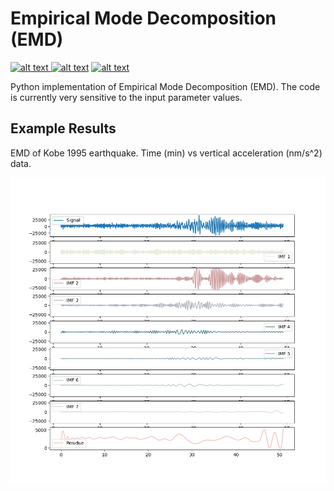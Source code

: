 # Empirical Mode Decomposition (EMD)

<p float="left">
<a href = "https://github.com/zaman13/empirical-mode-decomposition-EMD-/tree/main/Codes"> <img src="https://img.shields.io/badge/Language-Python-blue" alt="alt text"> </a>
<a href = "https://github.com/zaman13/empirical-mode-decomposition-EMD-/blob/main/LICENSE"> <img src="https://img.shields.io/github/license/zaman13/Poisson-solver-2D" alt="alt text"></a>
<a href = "https://github.com/zaman13/empirical-mode-decomposition-EMD-/tree/main/Codes"> <img src="https://img.shields.io/badge/version-0.2-red" alt="alt text"> </a>
</p>


Python implementation of Empirical Mode Decomposition (EMD). The code is currently very sensitive to the input parameter values. 





## Example Results

EMD of Kobe 1995 earthquake. Time (min) vs vertical acceleration (nm/s^2) data.
<p float="right">
  <img src="https://github.com/zaman13/Empirical-Mode-Decomposition-EMD/blob/main/Kobe_1.png"  width = "1400" />
  
</p>  
